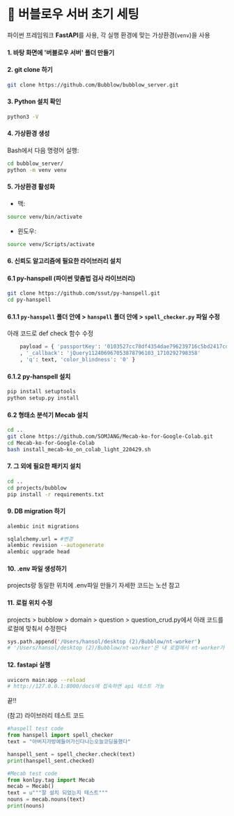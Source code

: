 # 🚀 버블로우 서버 초기 세팅

파이썬 프레임워크 **FastAPI**를 사용, 각 실행 환경에 맞는 가상환경(`venv`)을 사용

#### 1. 바탕 화면에 '버블로우 서버' 폴더 만들기

#### 2. git clone 하기
```bash
git clone https://github.com/Bubblow/bubblow_server.git
```

#### 3. Python 설치 확인
```bash
python3 -V
```

#### 4. 가상환경 생성
Bash에서 다음 명령어 실행:
```bash
cd bubblow_server/
python -m venv venv
```

#### 5. 가상환경 활성화
- 맥:
```bash
source venv/bin/activate
```
- 윈도우:
```bash
source venv/Scripts/activate
```

#### 6. 신뢰도 알고리즘에 필요한 라이브러리 설치
#### 6.1 py-hanspell (파이썬 맞춤법 검사 라이브러리)
```bash
git clone https://github.com/ssut/py-hanspell.git
cd py-hanspell
```

#### 6.1.1 `py-hanspell` 폴더 안에 > `hanspell` 폴더 안에 > `spell_checker.py` 파일 수정
아래 코드로 def check 함수 수정
```python
    payload = { 'passportKey': '0103527cc78df4354dae796239716c5bd2417cd6'
    , '_callback': 'jQuery112406967053878796103_1710292798358'
    , 'q': text, 'color_blindness': '0' }
```
#### 6.1.2 py-hanspell 설치
```bash
pip install setuptools
python setup.py install
```

#### 6.2 형태소 분석기 Mecab 설치
```bash
cd .. 
git clone https://github.com/SOMJANG/Mecab-ko-for-Google-Colab.git
cd Mecab-ko-for-Google-Colab
bash install_mecab-ko_on_colab_light_220429.sh
```

#### 7. 그 외에 필요한 패키지 설치
```bash
cd ..
cd projects/bubblow
pip install -r requirements.txt
```

#### 9. DB migration 하기
```bash
alembic init migrations

sqlalchemy.url = #변경
alembic revision --autogenerate
alembic upgrade head
```

#### 10. .env 파일 생성하기
projects랑 동일한 위치에 .env파일 만들기
자세한 코드는 노션 참고

#### 11. 로컬 위치 수정
projects > bubblow > domain > question > question_crud.py에서 아래 코드를 로컬에 맞춰서 수정한다
```bash
sys.path.append('/Users/hansol/desktop (2)/Bubblow/nt-worker')
# '/Users/hansol/desktop (2)/Bubblow/nt-worker'은 내 로컬에서 nt-worker가 현재 위치한 path이다
```

#### 12. fastapi 실행
```bash
uvicorn main:app --reload
# http://127.0.0.1:8000/docs에 접속하면 api 테스트 가능
```

끝‼️

(참고) 라이브러리 테스트 코드
```python
#haspell test code
from hanspell import spell_checker
text = "아버지가방에들어가신다나는오늘코딩을했다"

hanspell_sent = spell_checker.check(text)
print(hanspell_sent.checked)

#Mecab test code
from konlpy.tag import Mecab
mecab = Mecab()
text = u"""잘 설치 되었는지 테스트"""
nouns = mecab.nouns(text)
print(nouns)
```

